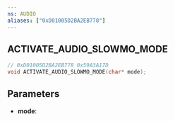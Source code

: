 ```yaml
---
ns: AUDIO
aliases: ["0xD01005D2BA2EB778"]
---
```

## ACTIVATE_AUDIO_SLOWMO_MODE

```c
// 0xD01005D2BA2EB778 0x59A3A17D
void ACTIVATE_AUDIO_SLOWMO_MODE(char* mode);
```

## Parameters
* **mode**:

